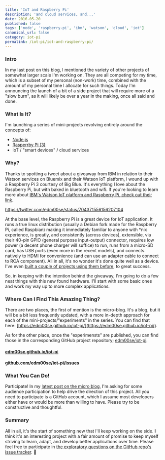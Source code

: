 ```yaml
---
title: 'IoT and Raspberry Pi'
description: 'and cloud services, and...'
date: 2016-05-20
published: false
tags: ['node', 'raspberry-pi', 'ibm', 'watson', 'cloud', 'iot']
canonical_url: false
category: iot-pi
permalink: /iot-pi/iot-and-raspberry-pi/
---
```


### Intro

In my last post on this blog, I mentioned the variety of other projects of somewhat larger scale I'm working on. They are all competing for my time, which is a subset of my personal (non-work) time, combined with the amount of my personal time I allocate for such things. Today I'm announcing the launch of a bit of a side project that will require more of a "slow burn", as it will likely be over a year in the making, once all said and done.

### What Is It?

I'm launching a series of mini-projects revolving entirely around the concepts of:

* [Node.js](https://nodejs.org/)
* [Rasperrby Pi (3)](https://www.raspberrypi.org/)
* IoT / "smart devices" / cloud services

### Why?

Thanks to spotting a tweet about a giveaway from IBM in relation to their Watson services on Bluemix and their Watson IoT platform, I wound up with a Raspberry Pi 3 courtesy of Big Blue. It's everything I love about the Raspberry Pi, but with baked in bluetooth and wifi. If you're looking to learn more about [IBM's Watson IoT platform and Raspberry Pi, check out their link](https://www.ibm.com/internet-of-things/ecosystem/devices/raspberry-pi/).

https://twitter.com/edm00se/status/704371556156207104

At the base level, the Raspberry Pi is a great device for IoT application. It runs a true linux distribution (usually a Debian fork made for the Raspberry Pi, called Raspbian) making it immediately familiar to anyone with *nix experience, is greatly, and consistently (across devices), extensible, via their 40-pin GPIO (general purpose input-output) connector, requires low power (a decent phone charger will suffice) to run, runs from a micro-SD card, has USB ports (even more in the recent models), and connects natively to HDMI for convenience (and can use an adapter cable to connect to RCA component). All in all, it's no wonder it's done quite well as a device. I've even [built a couple of projects using them before](https://github.com/samuelclay/Raspberry-Pi-Photo-Frame/pull/6), to great success.

So, in keeping with the intention behind the giveaway, I'm going to do a few neat things with this new found hardware. I'll start with some basic ones and work my way up to more complex applications.

### Where Can I Find This Amazing Thing?

There are two places, the first of mention is the micro-blog. It's a blog, but it will be a bit less frequently updated, with a more in-depth approach for each of the mini-projects/"experiments" in the series. You can find that here: [https://edm00se.github.io/iot-pi/](https://edm00se.github.io/iot-pi/).

As for the other place, once the "experimensts" are published, you can find those in the corresponding GitHub project repository; [edm00se/iot-pi](https://github.com/edm00se/iot-pi).

#### [edm00se.github.io/iot-pi](https://edm00se.github.io/iot-pi)

#### [github.com/edm00se/iot-pi/issues](https://github.com/edm00se/iot-pi/issues?q=is%3Aissue+label%3Aquestion)

### What You Can Do!

Participate! In my [latest post on the micro blog](https://edm00se.github.io/iot-pi/2016/05/thoughts-on-what-to-build/), I'm asking for some audience participation to help drive the direction of this project. All you need to participate is a GitHub account, which I assume most developers either have or would be more than willing to have. Please try to be constructive and thoughtful.

### Summary

All in all, it's the start of something new that I'll keep working on the side. I think it's an interesting project with a fair amount of promise to keep myself striving to learn, adapt, and develop better applications over time. Please feel free to participate in [the exploratory questions on the GitHub repo's issue tracker](https://github.com/edm00se/iot-pi/issues?utf8=%E2%9C%93&q=is%3Aissue+label%3Aquestion+). 🍻
